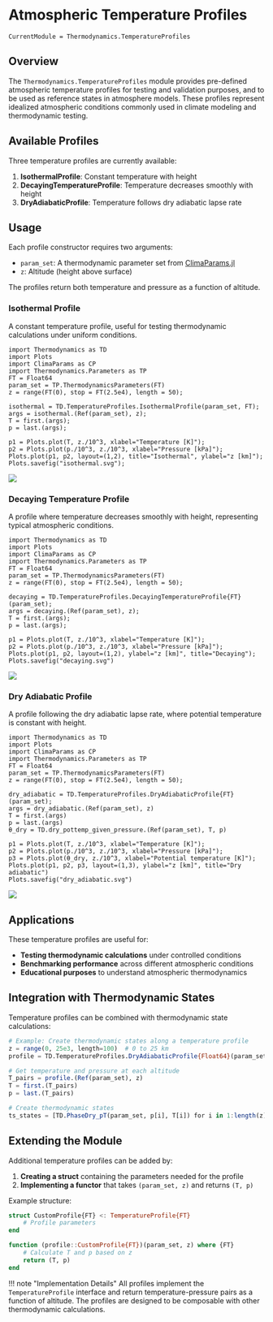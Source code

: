 # Atmospheric Temperature Profiles

```@meta
CurrentModule = Thermodynamics.TemperatureProfiles
```

## Overview

The `Thermodynamics.TemperatureProfiles` module provides pre-defined atmospheric temperature profiles for testing and validation purposes, and to be used as reference states in atmosphere models. These profiles represent idealized atmospheric conditions commonly used in climate modeling and thermodynamic testing.

## Available Profiles

Three temperature profiles are currently available:

1. **IsothermalProfile**: Constant temperature with height
2. **DecayingTemperatureProfile**: Temperature decreases smoothly with height
3. **DryAdiabaticProfile**: Temperature follows dry adiabatic lapse rate

## Usage

Each profile constructor requires two arguments:

- `param_set`: A thermodynamic parameter set from [ClimaParams.jl](https://github.com/CliMA/ClimaParams.jl)
- `z`: Altitude (height above surface)

The profiles return both temperature and pressure as a function of altitude.

### Isothermal Profile

A constant temperature profile, useful for testing thermodynamic calculations under uniform conditions.

```@example
import Thermodynamics as TD
import Plots
import ClimaParams as CP
import Thermodynamics.Parameters as TP
FT = Float64
param_set = TP.ThermodynamicsParameters(FT)
z = range(FT(0), stop = FT(2.5e4), length = 50);

isothermal = TD.TemperatureProfiles.IsothermalProfile(param_set, FT);
args = isothermal.(Ref(param_set), z);
T = first.(args);
p = last.(args);

p1 = Plots.plot(T, z./10^3, xlabel="Temperature [K]");
p2 = Plots.plot(p./10^3, z./10^3, xlabel="Pressure [kPa]");
Plots.plot(p1, p2, layout=(1,2), title="Isothermal", ylabel="z [km]");
Plots.savefig("isothermal.svg");
```
![](isothermal.svg)

### Decaying Temperature Profile

A profile where temperature decreases smoothly with height, representing typical atmospheric conditions.

```@example
import Thermodynamics as TD
import Plots
import ClimaParams as CP
import Thermodynamics.Parameters as TP
FT = Float64
param_set = TP.ThermodynamicsParameters(FT)
z = range(FT(0), stop = FT(2.5e4), length = 50);

decaying = TD.TemperatureProfiles.DecayingTemperatureProfile{FT}(param_set);
args = decaying.(Ref(param_set), z);
T = first.(args);
p = last.(args);

p1 = Plots.plot(T, z./10^3, xlabel="Temperature [K]");
p2 = Plots.plot(p./10^3, z./10^3, xlabel="Pressure [kPa]");
Plots.plot(p1, p2, layout=(1,2), ylabel="z [km]", title="Decaying");
Plots.savefig("decaying.svg")
```
![](decaying.svg)

### Dry Adiabatic Profile

A profile following the dry adiabatic lapse rate, where potential temperature is constant with height.

```@example
import Thermodynamics as TD
import Plots
import ClimaParams as CP
import Thermodynamics.Parameters as TP
FT = Float64
param_set = TP.ThermodynamicsParameters(FT)
z = range(FT(0), stop = FT(2.5e4), length = 50);

dry_adiabatic = TD.TemperatureProfiles.DryAdiabaticProfile{FT}(param_set);
args = dry_adiabatic.(Ref(param_set), z)
T = first.(args)
p = last.(args)
θ_dry = TD.dry_pottemp_given_pressure.(Ref(param_set), T, p)

p1 = Plots.plot(T, z./10^3, xlabel="Temperature [K]");
p2 = Plots.plot(p./10^3, z./10^3, xlabel="Pressure [kPa]");
p3 = Plots.plot(θ_dry, z./10^3, xlabel="Potential temperature [K]");
Plots.plot(p1, p2, p3, layout=(1,3), ylabel="z [km]", title="Dry adiabatic")
Plots.savefig("dry_adiabatic.svg")
```
![](dry_adiabatic.svg)

## Applications

These temperature profiles are useful for:

- **Testing thermodynamic calculations** under controlled conditions
- **Benchmarking performance** across different atmospheric conditions
- **Educational purposes** to understand atmospheric thermodynamics

## Integration with Thermodynamic States

Temperature profiles can be combined with thermodynamic state calculations:

```julia
# Example: Create thermodynamic states along a temperature profile
z = range(0, 25e3, length=100)  # 0 to 25 km
profile = TD.TemperatureProfiles.DryAdiabaticProfile{Float64}(param_set)

# Get temperature and pressure at each altitude
T_pairs = profile.(Ref(param_set), z)
T = first.(T_pairs)
p = last.(T_pairs)

# Create thermodynamic states
ts_states = [TD.PhaseDry_pT(param_set, p[i], T[i]) for i in 1:length(z)]
```

## Extending the Module

Additional temperature profiles can be added by:

1. **Creating a struct** containing the parameters needed for the profile
2. **Implementing a functor** that takes `(param_set, z)` and returns `(T, p)`

Example structure:

```julia
struct CustomProfile{FT} <: TemperatureProfile{FT}
    # Profile parameters
end

function (profile::CustomProfile{FT})(param_set, z) where {FT}
    # Calculate T and p based on z
    return (T, p)
end
```

!!! note "Implementation Details"
    All profiles implement the `TemperatureProfile` interface and return
    temperature-pressure pairs as a function of altitude. The profiles are
    designed to be composable with other thermodynamic calculations.

